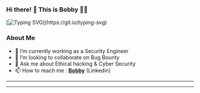 ### Hi there! 👋 This is Bobby 👨‍💻

[![Typing SVG](https://readme-typing-svg.herokuapp.com?font=Ubuntu&color=%2336BCF7&vCenter=true&height=35&lines=வாழ்க+தமிழ்,+வளர்க+தமிழ்!+;%E2%9C%93+root%40Bobby~%23+whoami;%E2%9C%93+Security+Engineer;%E2%9C%93+DevSecOps;%E2%9C%93+Bug+Bounty+Hunter;%E2%9C%93+CEH+v11+Certfied;%E2%9C%93+CRTP+Certified;%E2%9C%93+Ethical+Hacker+;)](https://git.io/typing-svg)

### About Me

- 🔭 I’m currently working as a Security Engineer
- 👯 I’m looking to collaborate on Bug Bounty
- 💬 Ask me about Ethical hacking & Cyber Security
- 📫 How to reach me : **[Bobby](https://www.linkedin.com/in/boopathi-s/)** (Linkedin)

<hr />
<hr />
